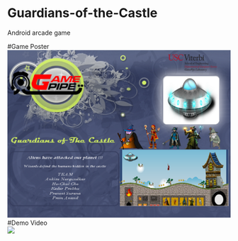 # Guardians-of-the-Castle
Android arcade game 

#Game Poster
<img src="https://github.com/chc2212/Guardians-of-the-Castle/blob/master/GuardiansOfTheCastle.png" width="600" >
#Demo Video
<img src="https://github.com/chc2212/Guardians-of-the-Castle/blob/master/20160908_234557.gif" width="500" align ="left">
